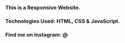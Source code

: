 ### This is a Responsive Website.

### Technologies Used: HTML, CSS & JavaScript.

### Find me on Instagram: @